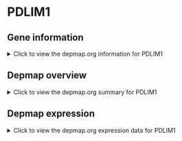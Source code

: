 <h1>PDLIM1</h1>

<h2>Gene information</h2>
<details>
  <summary>Click to view the depmap.org information for PDLIM1</summary>
  <iframe src="https://depmap.org/portal/gene/PDLIM1?tab=about" style="border:none;width:100%;height:800px"></iframe>
</details>

<h2>Depmap overview</h2>
<details>
  <summary>Click to view the depmap.org summary for PDLIM1</summary>
  <iframe src="https://depmap.org/portal/gene/PDLIM1?tab=overview" style="border:none;width:100%;height:800px"></iframe>
</details>

<h2>Depmap expression</h2>
<details>
  <summary>Click to view the depmap.org expression data for PDLIM1</summary>
  <iframe src="https://depmap.org/portal/gene/PDLIM1?tab=characterization" style="border:none;width:100%;height:800px"></iframe>
</details>


<!--
<h2>Reactome Pathway diagram</h2>
<details>
  <summary>Click to view Reactome pathway for PDLIM1</summary>
  PNAME
</details>
-->



